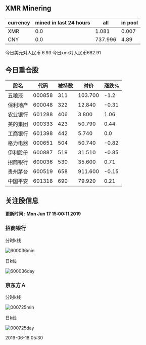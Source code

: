 ## XMR Minering

|currency|mined in last 24 hours|all|in pool|
|---|---|---|---|
|XMR|0.0|1.081|0.007|
|CNY|0.0|737.996|4.89|

今日美元对人民币 6.93	今日xmr对人民币682.91


## 今日重仓股 

|股名|代码|被持数|时价|涨跌%|
|---|---|---|---|---|
|五粮液|000858|311|103.700|-1.2|
|保利地产|600048|322|12.840|-0.31|
|农业银行|601288|406|3.800|1.06|
|美的集团|000333|423|50.790|0.44|
|工商银行|601398|442|5.740|0.0|
|格力电器|000651|504|50.740|-0.82|
|伊利股份|600887|519|31.510|-0.85|
|招商银行|600036|530|35.600|0.71|
|贵州茅台|600519|658|911.600|-0.15|
|中国平安|601318|690|79.920|0.21|

## 关注股信息
**更新时间 : Mon Jun 17 15:00:11 2019**
### 招商银行 
分时k线

![600036min](http://image.sinajs.cn/newchart/min/n/sh600036.gif)

日k线

![600036day](http://image.sinajs.cn/newchart/daily/n/sh600036.gif)

### 京东方Ａ 
分时k线

![000725min](http://image.sinajs.cn/newchart/min/n/sz000725.gif)

日k线

![000725day](http://image.sinajs.cn/newchart/daily/n/sz000725.gif)

2019-06-18 05:30
